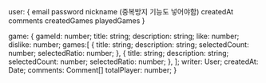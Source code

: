 user: {
email
password
nickname (중복방지 기능도 넣어야함)
createdAt
comments
createdGames
playedGames
}

game: {
gameId: number;
title: string;
description: string;
like: number;
dislike: number;
games:[
{
title: string;
description: string;
selectedCount: number;
selectedRatio: number;
},
{
title: string;
description: string;
selectedCount: number;
selectedRatio: number;
},
];
writer: User;
createdAt: Date;
comments: Comment[]
totalPlayer: number;
}
